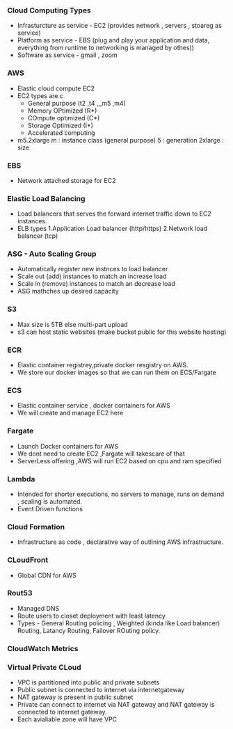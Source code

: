 ### Cloud Computing Types 
- Infrasturcture as service - EC2 (provides network , servers , stoareg as service)
- Platform as service - EBS (plug and play your application and data, everything from runtime to networking is managed by othes))
- Software as service - gmail , zoom


### AWS
- Elastic cloud compute EC2
- EC2 types are c
    - General purpose (t2 ,t4 ,,,m5 ,m4)
    - Memory OPtimized (R*)
    - COmpute optimized (C*)
    - Storage Optimized (I*)
    - Accelerated computing
- m5.2xlarge
  m : instance class (general purpose)
  5 : generation
  2xlarge : size 
### EBS
- Network attached storage for EC2
### Elastic Load Balancing
- Load balancers that serves the forward internet traffic down to EC2 instances.
- ELB types 1.Application Load balancer (http/https) 
            2.Network load balancer (tcp)

### ASG - Auto Scaling Group
- Automatically register new instnces to load balancer
- Scale out (add) instances to match an increase load
- Scale in (remove) instances to match an decrease load
- ASG mathches up desired capacity

### S3
- Max size is 5TB else multi-part upload
- s3 can host static websites (make bucket public for this website hosting)
### ECR
- Elastic container registrey,private docker resgistry on AWS.
- We store our docker images so that we can run them on ECS/Fargate
### ECS
- Elastic container service , docker containers for AWS
- We will create and manage EC2 here
### Fargate
- Launch Docker containers for AWS
- We dont need to create EC2 ,Fargate will takescare of that
- ServerLess offering ,AWS will run EC2 based on cpu and ram specified
### Lambda
- Intended for shorter executions, no servers to manage, runs on demand , scaling is automated.
- Event Driven functions
### Cloud Formation
- Infrastructure as code , declarative way of outlining AWS infrastructure. 

### CLoudFront 
- Global CDN for AWS
### Rout53
- Managed DNS
- Route users to closet deployment with least latency 
- Types - General Routing policing , Weighted (kinda like Load balancer) Routing, Latancy Routing, Failover ROuting policy.
### CloudWatch Metrics
### Virtual Private CLoud 
-  VPC is partitioned into public and private subnets
-  Public subnet is connected to internet via internetgateway
-  NAT gateway is present in public subnet
-  Private can connect to internet via NAT gateway and NAT gateway is connected to internet gateway.
-  Each avialiable zone will have VPC


